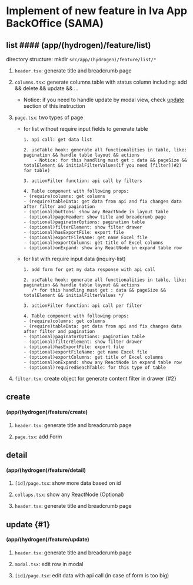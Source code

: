 # Implement of new feature in Iva App BackOffice (SAMA)

## list #### (app/(hydrogen)/feature/list)

directory structure: mkdir `src/app/(hydrogen)/feature/list/*`

1.  `header.tsx`: generate title and breadcrumb page
2.  `columns.tsx`: generate columns table with status column including: add && delete && update && ...
    - Notice: if you need to handle update by modal view, check [update](#1) section of this instruction
3.  `page.tsx`: two types of page

    - for list without require input fields to generate table

          1. api call: get data list

          2. useTable hook: generate all functionalities in table, like: pagination && handle table layout && actions
              - Notice: for this handling must get : data && pageSize && totalElement && initialFilterValues(if you need [filter](#2) for table)

          3. actionFilter function: api call by filters

          4. Table component with following props:
          - (require)columns: get columns
          - (require)tableData: get data from api and fix changes data after filter and pagination
          - (optional)buttons: show any ReactNode in layout table
          - (optional)pageHeader: show title and breadcrumb page
          - (optional)paginatorOptions: pagination table
          - (optional)filterElement: show filter drawer
          - (optional)hasExportFile: export file
          - (optional)exportFileName: get name Excel file
          - (optional)exportColumns: get title of Excel columns
          - (optional)onExpand: show any ReactNode in expand table row

    - for list with require input data (inquiry-list)

          1. add form for get my data response with api call

          2. useTable hook: generate all functionalities in table, like: pagination && handle table layout && actions
             /* for this handling must get : data && pageSize && totalElement && initialFilterValues */

          3. actionFilter function: api call per filter

          4. Table component with following props:
          - (require)columns: get columns
          - (require)tableData: get data from api and fix changes data after filter and pagination
          - (optional)paginatorOptions: pagination table
          - (optional)filterElement: show filter drawer
          - (optional)hasExportFile: export file
          - (optional)exportFileName: get name Excel file
          - (optional)exportColumns: get title of Excel columns
          - (optional)onExpand: show any ReactNode in expand table row
          - (optional)requiredSeachTable: for this type of table

4.  `filter.tsx`: create object for generate content filter in drawer {#2}

## create 

#### (app/(hydrogen)/feature/create)

1.  `header.tsx`: generate title and breadcrumb page

2.  `page.tsx`: add Form

## detail 

#### (app/(hydrogen)/feature/detail)

1. `[id]/page.tsx`: show more data based on id

2. `collaps.tsx`: show any ReactNode (Optional)

3. `header.tsx`: generate title and breadcrumb page

## update {#1}

#### (app/(hydrogen)/feature/update)

1. `header.tsx`: generate title and breadcrumb page

2. `modal.tsx`: edit row in modal

3. `[id]/page.tsx`: edit data with api call (in case of form is too big)
